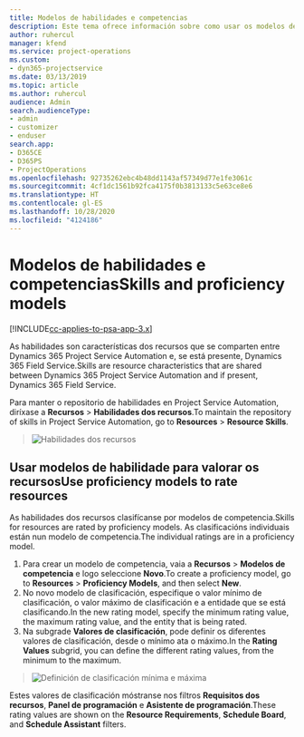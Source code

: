 ```yaml
---
title: Modelos de habilidades e competencias
description: Este tema ofrece información sobre como usar os modelos de habilidades e competencias.
author: ruhercul
manager: kfend
ms.service: project-operations
ms.custom:
- dyn365-projectservice
ms.date: 03/13/2019
ms.topic: article
ms.author: ruhercul
audience: Admin
search.audienceType:
- admin
- customizer
- enduser
search.app:
- D365CE
- D365PS
- ProjectOperations
ms.openlocfilehash: 92735262ebc4b48dd1143af57349d77e1fe3061c
ms.sourcegitcommit: 4cf1dc1561b92fca4175f0b3813133c5e63ce8e6
ms.translationtype: HT
ms.contentlocale: gl-ES
ms.lasthandoff: 10/28/2020
ms.locfileid: "4124186"
---
```

# <a name="skills-and-proficiency-models"></a><span data-ttu-id="073a6-103">Modelos de habilidades e competencias</span><span class="sxs-lookup"><span data-stu-id="073a6-103">Skills and proficiency models</span></span>

[!INCLUDE[cc-applies-to-psa-app-3.x](../includes/cc-applies-to-psa-app-3x.md)]

<span data-ttu-id="073a6-104">As habilidades son características dos recursos que se comparten entre Dynamics 365 Project Service Automation e, se está presente, Dynamics 365 Field Service.</span><span class="sxs-lookup"><span data-stu-id="073a6-104">Skills are resource characteristics that are shared between Dynamics 365 Project Service Automation and if present, Dynamics 365 Field Service.</span></span> 

<span data-ttu-id="073a6-105">Para manter o repositorio de habilidades en Project Service Automation, diríxase a **Recursos** \> **Habilidades dos recursos**.</span><span class="sxs-lookup"><span data-stu-id="073a6-105">To maintain the repository of skills in Project Service Automation, go to **Resources** \> **Resource Skills**.</span></span> 

> ![Habilidades dos recursos](media/Resource-Management-image84.png)

## <a name="use-proficiency-models-to-rate-resources"></a><span data-ttu-id="073a6-107">Usar modelos de habilidade para valorar os recursos</span><span class="sxs-lookup"><span data-stu-id="073a6-107">Use proficiency models to rate resources</span></span>

<span data-ttu-id="073a6-108">As habilidades dos recursos clasifícanse por modelos de competencia.</span><span class="sxs-lookup"><span data-stu-id="073a6-108">Skills for resources are rated by proficiency models.</span></span> <span data-ttu-id="073a6-109">As clasificacións individuais están nun modelo de competencia.</span><span class="sxs-lookup"><span data-stu-id="073a6-109">The individual ratings are in a proficiency model.</span></span> 

1. <span data-ttu-id="073a6-110">Para crear un modelo de competencia, vaia a **Recursos** \> **Modelos de competencia** e logo seleccione **Novo**.</span><span class="sxs-lookup"><span data-stu-id="073a6-110">To create a proficiency model, go to **Resources** \> **Proficiency Models**, and then select **New**.</span></span>
2. <span data-ttu-id="073a6-111">No novo modelo de clasificación, especifique o valor mínimo de clasificación, o valor máximo de clasificación e a entidade que se está clasificando.</span><span class="sxs-lookup"><span data-stu-id="073a6-111">In the new rating model, specify the minimum rating value, the maximum rating value, and the entity that is being rated.</span></span>
3. <span data-ttu-id="073a6-112">Na subgrade **Valores de clasificación**, pode definir os diferentes valores de clasificación, desde o mínimo ata o máximo.</span><span class="sxs-lookup"><span data-stu-id="073a6-112">In the **Rating Values** subgrid, you can define the different rating values, from the minimum to the maximum.</span></span>

> ![Definición de clasificación mínima e máxima](media/Resource-Management-image85.png)

<span data-ttu-id="073a6-114">Estes valores de clasificación móstranse nos filtros **Requisitos dos recursos**, **Panel de programación** e **Asistente de programación**.</span><span class="sxs-lookup"><span data-stu-id="073a6-114">These rating values are shown on the **Resource Requirements**, **Schedule Board**, and **Schedule Assistant** filters.</span></span>
